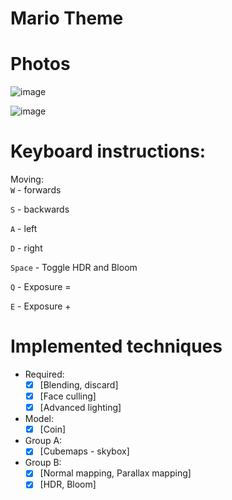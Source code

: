 # Mario Theme

# Photos
![image](https://github.com/marko-lazarevic/MarioTheme/assets/57814676/b23c2c4c-c24e-4eaf-add8-372b84baaacf)

![image](https://github.com/marko-lazarevic/MarioTheme/assets/57814676/e3c093d7-090a-4d39-93c1-95f8509e876a)
<br>
# Keyboard instructions:

Moving:<br>
`W` - forwards

`S` - backwards

`A` - left

`D` - right

`Space` - Toggle HDR and Bloom

`Q` - Exposure =

`E` - Exposure +

# Implemented techniques

- Required:
    - [x] [Blending, discard]
    - [x] [Face culling]
    - [x] [Advanced lighting]
- Model:
    - [x] [Coin]
- Group A:
    - [x] [Cubemaps - skybox]
- Group B:
    - [x] [Normal mapping, Parallax mapping]
    - [x] [HDR, Bloom]
